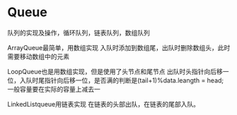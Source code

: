 # Queue
队列的实现及操作，循环队列，链表队列，数组队列

ArrayQueue最简单，用数组实现
入队时添加到数组尾，出队时删除数组头，此时需要移动数组中的元素

LoopQueue也是用数组实现，但是使用了头节点和尾节点
出队时头指针向后移一位，入队时尾指针向后移一位，是否满的判断是(tail+1)%data.leangth = head;  
一般容量要在实际的容量上减去一

LinkedListqueue用链表实现
在链表的头部出队，在链表的尾部入队。
